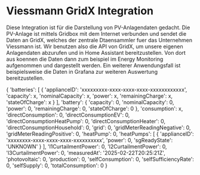# Viessmann GridX Integration
Diese Integration ist für die Darstellung von PV-Anlagendaten gedacht. 
Die PV-Anlage ist mittels Gridbox mit dem Internet verbunden und sendet die Daten an GridX, welches der zentrale Dtaensammler fuer das Unternehmen Viessmann ist. Wir benutzen also die API von GridX, um unsere eigenen Anlagendaten abzurufen und in Home Assistant bereitzustellen. Von dort aus koennen die Daten dann zum beispiel im Energy Monitoring aufgenommen und dargestellt werden. 
Ein weiterer Anwendungsfall ist beispielsweise die Daten in Grafana zur weiteren Auswertung bereitzustellen.

{
 'batteries': 
    [
       {
       'applianceID': 'xxxxxxxxx-xxxx-xxxx-xxxx-xxxxxxxxxxxx',
       'capacity': x, 
       'nominalCapacity': x,
       'power': x, 
       'remainingCharge': x, 
       'stateOfCharge': x
       }
    ], 
 'battery': 
     {
     'capacity': 0, 
     'nominalCapacity': 0,
     'power': 0, 
     'remainingCharge': 0, 
     'stateOfCharge': 0
     }, 
     'consumption': x, 
     'directConsumption': 0,
    'directConsumptionEV': 0, 
    'directConsumptionHeatPump': 0, 
    'directConsumptionHeater': 0, 
    'directConsumptionHousehold': 0, 
    'grid': 0,
    'gridMeterReadingNegative': 0, 
    'gridMeterReadingPositive': 0, 
    'heatPump': 0, 
    'heatPumps': 
        [
         {
          'applianceID': 'xxxxxxxx-xxxx-xxxx-xxxx-xxxxxxxxxx', 
          'power': 0, 
          'sgReadyState': 
          'UNKNOWN'
         }
        ],
    'l1CurtailmentPower': 0, 
    'l2CurtailmentPower': 0, 
    'l3CurtailmentPower': 0, 
    'measuredAt': '2025-02-22T20:25:21Z', 
    'photovoltaic': 0, 
    'production': 0, 
    'selfConsumption': 0, 
    'selfSufficiencyRate': 0,
    'selfSupply': 0, 
    'totalConsumption': 0
}  
